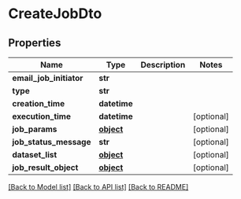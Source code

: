 # CreateJobDto

## Properties
Name | Type | Description | Notes
------------ | ------------- | ------------- | -------------
**email_job_initiator** | **str** |  | 
**type** | **str** |  | 
**creation_time** | **datetime** |  | 
**execution_time** | **datetime** |  | [optional] 
**job_params** | [**object**](.md) |  | [optional] 
**job_status_message** | **str** |  | [optional] 
**dataset_list** | [**object**](.md) |  | [optional] 
**job_result_object** | [**object**](.md) |  | [optional] 

[[Back to Model list]](../README.md#documentation-for-models) [[Back to API list]](../README.md#documentation-for-api-endpoints) [[Back to README]](../README.md)


